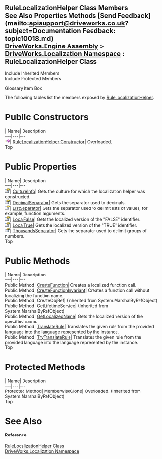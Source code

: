 RuleLocalizationHelper Class Members   
See Also Properties Methods [Send Feedback](mailto:apisupport@driveworks.co.uk?subject=Documentation Feedback: topic10018.md)  
[DriveWorks.Engine Assembly](topic2156.md) > [DriveWorks.Localization Namespace](topic10015.md) : RuleLocalizationHelper Class  
---  
  
Include Inherited Members    
Include Protected Members  


Glossary Item Box

The following tables list the members exposed by [RuleLocalizationHelper](topic10018.md).

# Public Constructors

| Name| Description  
---|---|---  
![Public Constructor](dotnetimages/publicConstructor.gif)| [RuleLocalizationHelper Constructor](topic10024.md)| Overloaded.   
Top

# Public Properties

| Name| Description  
---|---|---  
![Public Property](dotnetimages/publicProperty.gif)| [CultureInfo](topic10032.md)| Gets the culture for which the localization helper was constructed.   
![Public Property](dotnetimages/publicProperty.gif)| [DecimalSeparator](topic10033.md)| Gets the separator used to decimals.   
![Public Property](dotnetimages/publicProperty.gif)| [ListSeparator](topic10034.md)| Gets the separator used to delimit lists of values, for example, function arguments.   
![Public Property](dotnetimages/publicProperty.gif)| [LocalFalse](topic10035.md)| Gets the localized version of the "FALSE" identifier.   
![Public Property](dotnetimages/publicProperty.gif)| [LocalTrue](topic10036.md)| Gets the localized version of the "TRUE" identifier.   
![Public Property](dotnetimages/publicProperty.gif)| [ThousandsSeparator](topic10037.md)| Gets the separator used to delimit groups of numbers.   
Top

# Public Methods

| Name| Description  
---|---|---  
Public Method| [CreateFunction](topic10027.md)| Creates a localized function call.   
Public Method| [CreateFunctionInvariant](topic10028.md)| Creates a function call without localizing the function name.   
Public Method| CreateObjRef|  (Inherited from System.MarshalByRefObject)  
Public Method| GetLifetimeService|  (Inherited from System.MarshalByRefObject)  
Public Method| [GetLocalizedName](topic10029.md)| Gets the localized version of the specified name.   
Public Method| [TranslateRule](topic10030.md)| Translates the given rule from the provided language into the language represented by the instance.   
Public Method| [TryTranslateRule](topic10031.md)| Translates the given rule from the provided language into the language represented by the instance.   
Top

# Protected Methods

| Name| Description  
---|---|---  
Protected Method| MemberwiseClone| Overloaded. (Inherited from System.MarshalByRefObject)  
Top

# See Also

#### Reference

[RuleLocalizationHelper Class](topic10018.md)   
[DriveWorks.Localization Namespace](topic10015.md)


